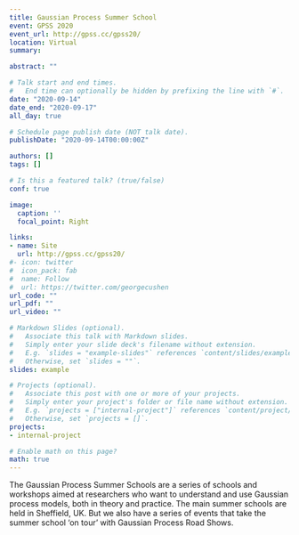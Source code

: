 ```yaml
---
title: Gaussian Process Summer School
event: GPSS 2020
event_url: http://gpss.cc/gpss20/
location: Virtual
summary: 

abstract: ""

# Talk start and end times.
#   End time can optionally be hidden by prefixing the line with `#`.
date: "2020-09-14"
date_end: "2020-09-17"
all_day: true

# Schedule page publish date (NOT talk date).
publishDate: "2020-09-14T00:00:00Z"

authors: []
tags: []

# Is this a featured talk? (true/false)
conf: true

image:
  caption: ''
  focal_point: Right

links:
- name: Site
  url: http://gpss.cc/gpss20/
#- icon: twitter
#  icon_pack: fab
#  name: Follow
#  url: https://twitter.com/georgecushen
url_code: ""
url_pdf: ""
url_video: ""

# Markdown Slides (optional).
#   Associate this talk with Markdown slides.
#   Simply enter your slide deck's filename without extension.
#   E.g. `slides = "example-slides"` references `content/slides/example-slides.md`.
#   Otherwise, set `slides = ""`.
slides: example

# Projects (optional).
#   Associate this post with one or more of your projects.
#   Simply enter your project's folder or file name without extension.
#   E.g. `projects = ["internal-project"]` references `content/project/deep-learning/index.md`.
#   Otherwise, set `projects = []`.
projects:
- internal-project

# Enable math on this page?
math: true
---
```

The Gaussian Process Summer Schools are a series of schools and workshops aimed at researchers who want to understand and use Gaussian process models, both in theory and practice. The main summer schools are held in Sheffield, UK. But we also have a series of events that take the summer school ‘on tour’ with Gaussian Process Road Shows.


